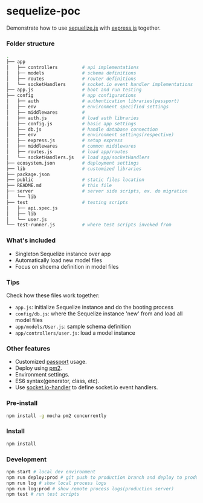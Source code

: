 # sequelize-poc
Demonstrate how to use [sequelize.js](http://sequelize.readthedocs.io/en/latest/) with [express.js](https://expressjs.com/) together.

### Folder structure
```sh
.
├── app
│   ├── controllers         # api implementations
│   ├── models              # schema definitions
│   ├── routes              # router definitions
│   └── socketHandlers      # socket.io event handler implementations
├── app.js                  # boot and run testing
├── config                  # app configurations
│   ├── auth                # authentication libraries(passport)
│   ├── env                 # environment specified settings
│   ├── middlewares         # 
│   ├── auth.js             # load auth libraries
│   ├── config.js           # basic app settings
│   ├── db.js               # handle database connection
│   ├── env                 # environment settings(respective)
│   ├── express.js          # setup express
│   ├── middlewares         # common middlewares
│   ├── routes.js           # load app/routes
│   └── socketHandlers.js   # load app/socketHandlers
├── ecosystem.json          # deployment settings
├── lib                     # customized libraries
├── package.json
├── public                  # static files location
├── README.md               # this file
├── server                  # server side scripts, ex. do migration
│   └── lib
├── test                    # testing scripts
│   ├── api.spec.js
│   ├── lib
│   └── user.js
└── test-runner.js          # where test scripts invoked from
```

### What's included
- Singleton Sequelize instance over app
- Automatically load new model files
- Focus on shcema definition in model files

### Tips
Check how these files work together:
- `app.js`: initialize Sequelize instance and do the booting process
- `config/db.js`: where the Sequelize instance 'new' from and load all model files
- `app/models/User.js`: sample schema definition
- `app/controllers/user.js`: load a model instance

### Other features
- Customized [passport](http://passportjs.org/docs) usage.
- Deploy using [pm2](http://pm2.keymetrics.io/).
- Environment settings.
- ES6 syntax(generator, class, etc).
- Use [socket.io-handler](https://www.npmjs.com/package/socket.io-handler) to define socket.io event handlers.

### Pre-install

```sh
npm install -g mocha pm2 concurrently
```

### Install

```sh
npm install
```

### Development

```sh
npm start # local dev environment
npm run deploy:prod # git push to production branch and deploy to production server
npm run log # show local process logs
npm run log:prod # show remote process logs(production server)
npm test # run test scripts
```
